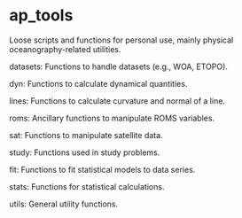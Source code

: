 ap_tools
========

Loose scripts and functions for personal use, mainly physical oceanography-related utilities.

datasets: Functions to handle datasets (e.g., WOA, ETOPO).

dyn:      Functions to calculate dynamical quantities.

lines:    Functions to calculate curvature and normal of a line.

roms:     Ancillary functions to manipulate ROMS variables.

sat:      Functions to manipulate satellite data.

study:    Functions used in study problems.

fit:      Functions to fit statistical models to data series.

stats:    Functions for statistical calculations.

utils:    General utility functions.
